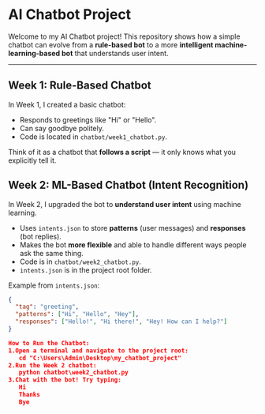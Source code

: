 # AI Chatbot Project  

Welcome to my AI Chatbot project! This repository shows how a simple chatbot can evolve from a **rule-based bot** to a more **intelligent machine-learning-based bot** that understands user intent.  

---

## Week 1: Rule-Based Chatbot 

In Week 1, I created a basic chatbot:

- Responds to greetings like "Hi" or "Hello".  
- Can say goodbye politely.  
- Code is located in `chatbot/week1_chatbot.py`.  

Think of it as a chatbot that **follows a script** — it only knows what you explicitly tell it.  


## Week 2: ML-Based Chatbot (Intent Recognition) 

In Week 2, I upgraded the bot to **understand user intent** using machine learning.  

- Uses `intents.json` to store **patterns** (user messages) and **responses** (bot replies).  
- Makes the bot **more flexible** and able to handle different ways people ask the same thing.  
- Code is in `chatbot/week2_chatbot.py`.  
- `intents.json` is in the project root folder.  

Example from `intents.json`:

```json
{
  "tag": "greeting",
  "patterns": ["Hi", "Hello", "Hey"],
  "responses": ["Hello!", "Hi there!", "Hey! How can I help?"]
}

How to Run the Chatbot:
1.Open a terminal and navigate to the project root:
   cd "C:\Users\Admin\Desktop\my_chatbot_project"
2.Run the Week 2 chatbot:
   python chatbot\week2_chatbot.py
3.Chat with the bot! Try typing:
   Hi 
   Thanks
   Bye